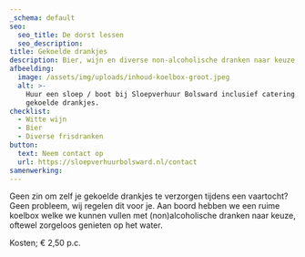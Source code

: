 ```yaml
---
_schema: default
seo:
  seo_title: De dorst lessen
  seo_description:
title: Gekoelde drankjes
description: Bier, wijn en diverse non-alcoholische dranken naar keuze.
afbeelding:
  image: /assets/img/uploads/inhoud-koelbox-groot.jpeg
  alt: >-
    Huur een sloep / boot bij Sloepverhuur Bolsward inclusief catering zoals
    gekoelde drankjes.
checklist:
  - Witte wijn
  - Bier
  - Diverse frisdranken
button:
  text: Neem contact op
  url: https://sloepverhuurbolsward.nl/contact
samenwerking:
---
```


Geen zin om zelf je gekoelde drankjes te verzorgen tijdens een vaartocht? Geen probleem, wij regelen dit voor je. Aan boord hebben we een ruime koelbox welke we kunnen vullen met (non)alcoholische dranken naar keuze, oftewel zorgeloos genieten op het water.

Kosten; € 2,50 p.c.
